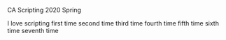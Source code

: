 CA Scripting 2020 Spring

I love scripting
first time
second time
third time
fourth time
fifth time
sixth time
seventh time